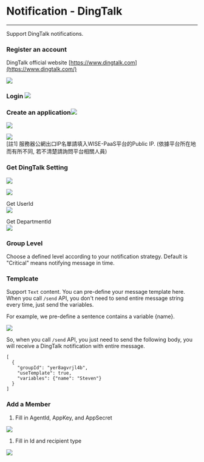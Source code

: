 # Notification - DingTalk

---

Support DingTalk notifications.

### 

### Register an account

DingTalk official website [https://www.dingtalk.com](https://www.dingtalk.com/)

![](/assets/dingtalk_register.png)

### Login ![](/assets/dingtalk_home.png)

### Create an application![](/assets/dingtalk_createapp1.png)

![](/assets/dingtalk_createapp2.png)

![](/assets/dingtalk_createapp3.png)  
\[註1\] 服務器公網出口IP名單請填入WISE-PaaS平台的Public IP. \(依據平台所在地而有所不同, 若不清楚請詢問平台相關人員\)

### Get DingTalk Setting

![](/assets/dingtalk_appinfo1.png)

![](/assets/dingtalk_getsetting.png)

Get UserId  
![](/assets/dingtalk_getuserId.png)

Get DepartmentId  
![](/assets/dingtalk_getdeptId.png)

### Group Level

Choose a defined level according to your notification strategy. Default is "Critical" means notifying message in time.

### Templcate

Support `Text` content. You can pre-define your message template here. When you call `/send` API, you don't need to send entire message string every time, just send the variables.

For example, we pre-define a sentence contains a variable {name}.

![](/assets/text_template.png)

So, when you call `/send` API, you just need to send the following body, you will receive a DingTalk notification with entire message.

```
[
  {
    "groupId": "yer8agvrjl4b",
    "useTemplate": true,
    "variables": {"name": "Steven"}
  }
]
```

### Add a Member

1. Fill in AgentId, AppKey, and AppSecret

![](/assets/dingtalk_add_member1.png)

1. Fill in Id and recipient type

![](/assets/dingtalk_add_member2.png)

